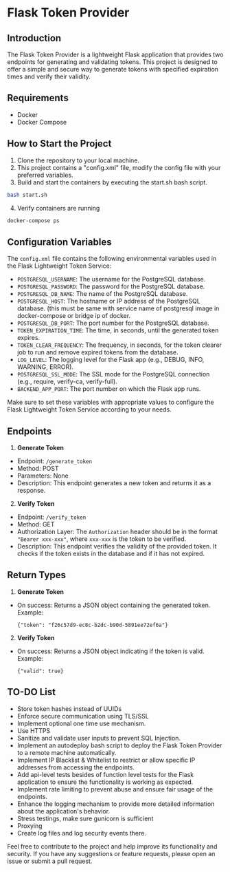 # Flask Token Provider

## Introduction
The Flask Token Provider is a lightweight Flask application that provides two endpoints for generating and validating tokens. This project is designed to offer a simple and secure way to generate tokens with specified expiration times and verify their validity.

## Requirements
- Docker
- Docker Compose

## How to Start the Project
1. Clone the repository to your local machine.
2. This project contains a "config.xml" file, modify the config file with your preferred variables.
3. Build and start the containers by executing the start.sh bash script.

 ```bash
bash start.sh
```
4. Verify containers are running
 ```bash
docker-compose ps
```
   
## Configuration Variables

The `config.xml` file contains the following environmental variables used in the Flask Lightweight Token Service:

- `POSTGRESQL_USERNAME`: The username for the PostgreSQL database.
- `POSTGRESQL_PASSWORD`: The password for the PostgreSQL database.
- `POSTGRESQL_DB_NAME`: The name of the PostgreSQL database.
- `POSTGRESQL_HOST`: The hostname or IP address of the PostgreSQL database. (this must be same with service name of postgresql image in docker-compose or bridge ip of docker.
- `POSTGRESQL_DB_PORT`: The port number for the PostgreSQL database.
- `TOKEN_EXPIRATION_TIME`: The time, in seconds, until the generated token expires.
- `TOKEN_CLEAR_FREQUENCY`: The frequency, in seconds, for the token clearer job to run and remove expired tokens from the database.
- `LOG_LEVEL`: The logging level for the Flask app (e.g., DEBUG, INFO, WARNING, ERROR).
- `POSTGRESQL_SSL_MODE`: The SSL mode for the PostgreSQL connection (e.g., require, verify-ca, verify-full).
- `BACKEND_APP_PORT`: The port number on which the Flask app runs.

Make sure to set these variables with appropriate values to configure the Flask Lightweight Token Service according to your needs.

## Endpoints
1. **Generate Token**

- Endpoint: `/generate_token`
- Method: POST
- Parameters: None
- Description: This endpoint generates a new token and returns it as a response.

2. **Verify Token**

- Endpoint: `/verify_token`
- Method: GET
- Authorization Layer: The `Authorization` header should be in the format `"Bearer xxx-xxx"`, where `xxx-xxx` is the token to be verified.
- Description: This endpoint verifies the validity of the provided token. It checks if the token exists in the database and if it has not expired.

## Return Types
1. **Generate Token**

- On success: Returns a JSON object containing the generated token.  
  Example:
  ```
  {"token": "f26c57d9-ec8c-b2dc-b90d-5891ee72ef6a"}
  ```

2. **Verify Token**

- On success: Returns a JSON object indicating if the token is valid.  
  Example:
  ```
  {"valid": true}
  ```

## TO-DO List
- Store token hashes instead of UUIDs
- Enforce secure communication using TLS/SSL
- Implement optional one time use mechanism.
- Use HTTPS
- Sanitize and validate user inputs to prevent SQL Injection.
- Implement an autodeploy bash script to deploy the Flask Token Provider to a remote machine automatically.
- Implement IP Blacklist & Whitelist to restrict or allow specific IP addresses from accessing the endpoints.
- Add api-level tests besides of function level tests for the Flask application to ensure the functionality is working as expected.
- Implement rate limiting to prevent abuse and ensure fair usage of the endpoints.
- Enhance the logging mechanism to provide more detailed information about the application's behavior.
- Stress testings, make sure gunicorn is sufficient
- Proxying
- Create log files and log security events there.

Feel free to contribute to the project and help improve its functionality and security. If you have any suggestions or feature requests, please open an issue or submit a pull request.

